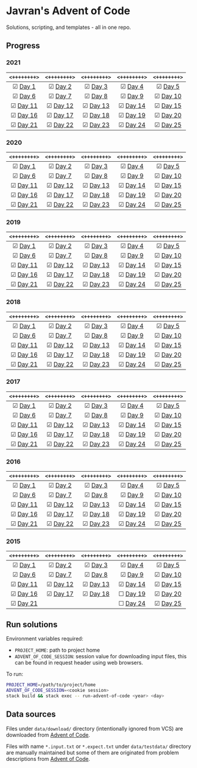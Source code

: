 # Javran's Advent of Code

Solutions, scripting, and templates - all in one repo.

## Progress

[//]: # (how to comment in MD: https://stackoverflow.com/a/20885980/315302)
[//]: # (PROGRESS_AUTOGEN_BEGIN)

### 2021

| `<++++++++>` | `<++++++++>` | `<++++++++>` | `<++++++++>` | `<++++++++>` |
| :-: | :-: | :-: | :-: | :-: |
| ☑ [Day 1](src/Javran/AdventOfCode/Y2021/Day1.hs) | ☑ [Day 2](src/Javran/AdventOfCode/Y2021/Day2.hs) | ☑ [Day 3](src/Javran/AdventOfCode/Y2021/Day3.hs) | ☑ [Day 4](src/Javran/AdventOfCode/Y2021/Day4.hs) | ☑ [Day 5](src/Javran/AdventOfCode/Y2021/Day5.hs) |
| ☑ [Day 6](src/Javran/AdventOfCode/Y2021/Day6.hs) | ☑ [Day 7](src/Javran/AdventOfCode/Y2021/Day7.hs) | ☑ [Day 8](src/Javran/AdventOfCode/Y2021/Day8.hs) | ☑ [Day 9](src/Javran/AdventOfCode/Y2021/Day9.hs) | ☑ [Day 10](src/Javran/AdventOfCode/Y2021/Day10.hs) |
| ☑ [Day 11](src/Javran/AdventOfCode/Y2021/Day11.hs) | ☑ [Day 12](src/Javran/AdventOfCode/Y2021/Day12.hs) | ☑ [Day 13](src/Javran/AdventOfCode/Y2021/Day13.hs) | ☑ [Day 14](src/Javran/AdventOfCode/Y2021/Day14.hs) | ☑ [Day 15](src/Javran/AdventOfCode/Y2021/Day15.hs) |
| ☑ [Day 16](src/Javran/AdventOfCode/Y2021/Day16.hs) | ☑ [Day 17](src/Javran/AdventOfCode/Y2021/Day17.hs) | ☑ [Day 18](src/Javran/AdventOfCode/Y2021/Day18.hs) | ☑ [Day 19](src/Javran/AdventOfCode/Y2021/Day19.hs) | ☑ [Day 20](src/Javran/AdventOfCode/Y2021/Day20.hs) |
| ☑ [Day 21](src/Javran/AdventOfCode/Y2021/Day21.hs) | ☑ [Day 22](src/Javran/AdventOfCode/Y2021/Day22.hs) | ☑ [Day 23](src/Javran/AdventOfCode/Y2021/Day23.hs) | ☑ [Day 24](src/Javran/AdventOfCode/Y2021/Day24.hs) | ☑ [Day 25](src/Javran/AdventOfCode/Y2021/Day25.hs) |

### 2020

| `<++++++++>` | `<++++++++>` | `<++++++++>` | `<++++++++>` | `<++++++++>` |
| :-: | :-: | :-: | :-: | :-: |
| ☑ [Day 1](src/Javran/AdventOfCode/Y2020/Day1.hs) | ☑ [Day 2](src/Javran/AdventOfCode/Y2020/Day2.hs) | ☑ [Day 3](src/Javran/AdventOfCode/Y2020/Day3.hs) | ☑ [Day 4](src/Javran/AdventOfCode/Y2020/Day4.hs) | ☑ [Day 5](src/Javran/AdventOfCode/Y2020/Day5.hs) |
| ☑ [Day 6](src/Javran/AdventOfCode/Y2020/Day6.hs) | ☑ [Day 7](src/Javran/AdventOfCode/Y2020/Day7.hs) | ☑ [Day 8](src/Javran/AdventOfCode/Y2020/Day8.hs) | ☑ [Day 9](src/Javran/AdventOfCode/Y2020/Day9.hs) | ☑ [Day 10](src/Javran/AdventOfCode/Y2020/Day10.hs) |
| ☑ [Day 11](src/Javran/AdventOfCode/Y2020/Day11.hs) | ☑ [Day 12](src/Javran/AdventOfCode/Y2020/Day12.hs) | ☑ [Day 13](src/Javran/AdventOfCode/Y2020/Day13.hs) | ☑ [Day 14](src/Javran/AdventOfCode/Y2020/Day14.hs) | ☑ [Day 15](src/Javran/AdventOfCode/Y2020/Day15.hs) |
| ☑ [Day 16](src/Javran/AdventOfCode/Y2020/Day16.hs) | ☑ [Day 17](src/Javran/AdventOfCode/Y2020/Day17.hs) | ☑ [Day 18](src/Javran/AdventOfCode/Y2020/Day18.hs) | ☑ [Day 19](src/Javran/AdventOfCode/Y2020/Day19.hs) | ☑ [Day 20](src/Javran/AdventOfCode/Y2020/Day20.hs) |
| ☑ [Day 21](src/Javran/AdventOfCode/Y2020/Day21.hs) | ☑ [Day 22](src/Javran/AdventOfCode/Y2020/Day22.hs) | ☑ [Day 23](src/Javran/AdventOfCode/Y2020/Day23.hs) | ☑ [Day 24](src/Javran/AdventOfCode/Y2020/Day24.hs) | ☑ [Day 25](src/Javran/AdventOfCode/Y2020/Day25.hs) |

### 2019

| `<++++++++>` | `<++++++++>` | `<++++++++>` | `<++++++++>` | `<++++++++>` |
| :-: | :-: | :-: | :-: | :-: |
| ☑ [Day 1](src/Javran/AdventOfCode/Y2019/Day1.hs) | ☑ [Day 2](src/Javran/AdventOfCode/Y2019/Day2.hs) | ☑ [Day 3](src/Javran/AdventOfCode/Y2019/Day3.hs) | ☑ [Day 4](src/Javran/AdventOfCode/Y2019/Day4.hs) | ☑ [Day 5](src/Javran/AdventOfCode/Y2019/Day5.hs) |
| ☑ [Day 6](src/Javran/AdventOfCode/Y2019/Day6.hs) | ☑ [Day 7](src/Javran/AdventOfCode/Y2019/Day7.hs) | ☑ [Day 8](src/Javran/AdventOfCode/Y2019/Day8.hs) | ☑ [Day 9](src/Javran/AdventOfCode/Y2019/Day9.hs) | ☑ [Day 10](src/Javran/AdventOfCode/Y2019/Day10.hs) |
| ☑ [Day 11](src/Javran/AdventOfCode/Y2019/Day11.hs) | ☑ [Day 12](src/Javran/AdventOfCode/Y2019/Day12.hs) | ☑ [Day 13](src/Javran/AdventOfCode/Y2019/Day13.hs) | ☑ [Day 14](src/Javran/AdventOfCode/Y2019/Day14.hs) | ☑ [Day 15](src/Javran/AdventOfCode/Y2019/Day15.hs) |
| ☑ [Day 16](src/Javran/AdventOfCode/Y2019/Day16.hs) | ☑ [Day 17](src/Javran/AdventOfCode/Y2019/Day17.hs) | ☑ [Day 18](src/Javran/AdventOfCode/Y2019/Day18.hs) | ☑ [Day 19](src/Javran/AdventOfCode/Y2019/Day19.hs) | ☑ [Day 20](src/Javran/AdventOfCode/Y2019/Day20.hs) |
| ☑ [Day 21](src/Javran/AdventOfCode/Y2019/Day21.hs) | ☑ [Day 22](src/Javran/AdventOfCode/Y2019/Day22.hs) | ☑ [Day 23](src/Javran/AdventOfCode/Y2019/Day23.hs) | ☑ [Day 24](src/Javran/AdventOfCode/Y2019/Day24.hs) | ☑ [Day 25](src/Javran/AdventOfCode/Y2019/Day25.hs) |

### 2018

| `<++++++++>` | `<++++++++>` | `<++++++++>` | `<++++++++>` | `<++++++++>` |
| :-: | :-: | :-: | :-: | :-: |
| ☑ [Day 1](src/Javran/AdventOfCode/Y2018/Day1.hs) | ☑ [Day 2](src/Javran/AdventOfCode/Y2018/Day2.hs) | ☑ [Day 3](src/Javran/AdventOfCode/Y2018/Day3.hs) | ☑ [Day 4](src/Javran/AdventOfCode/Y2018/Day4.hs) | ☑ [Day 5](src/Javran/AdventOfCode/Y2018/Day5.hs) |
| ☑ [Day 6](src/Javran/AdventOfCode/Y2018/Day6.hs) | ☑ [Day 7](src/Javran/AdventOfCode/Y2018/Day7.hs) | ☑ [Day 8](src/Javran/AdventOfCode/Y2018/Day8.hs) | ☑ [Day 9](src/Javran/AdventOfCode/Y2018/Day9.hs) | ☑ [Day 10](src/Javran/AdventOfCode/Y2018/Day10.hs) |
| ☑ [Day 11](src/Javran/AdventOfCode/Y2018/Day11.hs) | ☑ [Day 12](src/Javran/AdventOfCode/Y2018/Day12.hs) | ☑ [Day 13](src/Javran/AdventOfCode/Y2018/Day13.hs) | ☑ [Day 14](src/Javran/AdventOfCode/Y2018/Day14.hs) | ☑ [Day 15](src/Javran/AdventOfCode/Y2018/Day15.hs) |
| ☑ [Day 16](src/Javran/AdventOfCode/Y2018/Day16.hs) | ☑ [Day 17](src/Javran/AdventOfCode/Y2018/Day17.hs) | ☑ [Day 18](src/Javran/AdventOfCode/Y2018/Day18.hs) | ☑ [Day 19](src/Javran/AdventOfCode/Y2018/Day19.hs) | ☑ [Day 20](src/Javran/AdventOfCode/Y2018/Day20.hs) |
| ☑ [Day 21](src/Javran/AdventOfCode/Y2018/Day21.hs) | ☑ [Day 22](src/Javran/AdventOfCode/Y2018/Day22.hs) | ☑ [Day 23](src/Javran/AdventOfCode/Y2018/Day23.hs) | ☑ [Day 24](src/Javran/AdventOfCode/Y2018/Day24.hs) | ☑ [Day 25](src/Javran/AdventOfCode/Y2018/Day25.hs) |

### 2017

| `<++++++++>` | `<++++++++>` | `<++++++++>` | `<++++++++>` | `<++++++++>` |
| :-: | :-: | :-: | :-: | :-: |
| ☑ [Day 1](src/Javran/AdventOfCode/Y2017/Day1.hs) | ☑ [Day 2](src/Javran/AdventOfCode/Y2017/Day2.hs) | ☑ [Day 3](src/Javran/AdventOfCode/Y2017/Day3.hs) | ☑ [Day 4](src/Javran/AdventOfCode/Y2017/Day4.hs) | ☑ [Day 5](src/Javran/AdventOfCode/Y2017/Day5.hs) |
| ☑ [Day 6](src/Javran/AdventOfCode/Y2017/Day6.hs) | ☑ [Day 7](src/Javran/AdventOfCode/Y2017/Day7.hs) | ☑ [Day 8](src/Javran/AdventOfCode/Y2017/Day8.hs) | ☑ [Day 9](src/Javran/AdventOfCode/Y2017/Day9.hs) | ☑ [Day 10](src/Javran/AdventOfCode/Y2017/Day10.hs) |
| ☑ [Day 11](src/Javran/AdventOfCode/Y2017/Day11.hs) | ☑ [Day 12](src/Javran/AdventOfCode/Y2017/Day12.hs) | ☑ [Day 13](src/Javran/AdventOfCode/Y2017/Day13.hs) | ☑ [Day 14](src/Javran/AdventOfCode/Y2017/Day14.hs) | ☑ [Day 15](src/Javran/AdventOfCode/Y2017/Day15.hs) |
| ☑ [Day 16](src/Javran/AdventOfCode/Y2017/Day16.hs) | ☑ [Day 17](src/Javran/AdventOfCode/Y2017/Day17.hs) | ☑ [Day 18](src/Javran/AdventOfCode/Y2017/Day18.hs) | ☑ [Day 19](src/Javran/AdventOfCode/Y2017/Day19.hs) | ☑ [Day 20](src/Javran/AdventOfCode/Y2017/Day20.hs) |
| ☑ [Day 21](src/Javran/AdventOfCode/Y2017/Day21.hs) | ☑ [Day 22](src/Javran/AdventOfCode/Y2017/Day22.hs) | ☑ [Day 23](src/Javran/AdventOfCode/Y2017/Day23.hs) | ☑ [Day 24](src/Javran/AdventOfCode/Y2017/Day24.hs) | ☑ [Day 25](src/Javran/AdventOfCode/Y2017/Day25.hs) |

### 2016

| `<++++++++>` | `<++++++++>` | `<++++++++>` | `<++++++++>` | `<++++++++>` |
| :-: | :-: | :-: | :-: | :-: |
| ☑ [Day 1](src/Javran/AdventOfCode/Y2016/Day1.hs) | ☑ [Day 2](src/Javran/AdventOfCode/Y2016/Day2.hs) | ☑ [Day 3](src/Javran/AdventOfCode/Y2016/Day3.hs) | ☑ [Day 4](src/Javran/AdventOfCode/Y2016/Day4.hs) | ☑ [Day 5](src/Javran/AdventOfCode/Y2016/Day5.hs) |
| ☑ [Day 6](src/Javran/AdventOfCode/Y2016/Day6.hs) | ☑ [Day 7](src/Javran/AdventOfCode/Y2016/Day7.hs) | ☑ [Day 8](src/Javran/AdventOfCode/Y2016/Day8.hs) | ☑ [Day 9](src/Javran/AdventOfCode/Y2016/Day9.hs) | ☑ [Day 10](src/Javran/AdventOfCode/Y2016/Day10.hs) |
| ☑ [Day 11](src/Javran/AdventOfCode/Y2016/Day11.hs) | ☑ [Day 12](src/Javran/AdventOfCode/Y2016/Day12.hs) | ☑ [Day 13](src/Javran/AdventOfCode/Y2016/Day13.hs) | ☑ [Day 14](src/Javran/AdventOfCode/Y2016/Day14.hs) | ☑ [Day 15](src/Javran/AdventOfCode/Y2016/Day15.hs) |
| ☑ [Day 16](src/Javran/AdventOfCode/Y2016/Day16.hs) | ☑ [Day 17](src/Javran/AdventOfCode/Y2016/Day17.hs) | ☑ [Day 18](src/Javran/AdventOfCode/Y2016/Day18.hs) | ☑ [Day 19](src/Javran/AdventOfCode/Y2016/Day19.hs) | ☑ [Day 20](src/Javran/AdventOfCode/Y2016/Day20.hs) |
| ☑ [Day 21](src/Javran/AdventOfCode/Y2016/Day21.hs) | ☑ [Day 22](src/Javran/AdventOfCode/Y2016/Day22.hs) | ☑ [Day 23](src/Javran/AdventOfCode/Y2016/Day23.hs) | ☑ [Day 24](src/Javran/AdventOfCode/Y2016/Day24.hs) | ☑ [Day 25](src/Javran/AdventOfCode/Y2016/Day25.hs) |

### 2015

| `<++++++++>` | `<++++++++>` | `<++++++++>` | `<++++++++>` | `<++++++++>` |
| :-: | :-: | :-: | :-: | :-: |
| ☑ [Day 1](src/Javran/AdventOfCode/Y2015/Day1.hs) | ☑ [Day 2](src/Javran/AdventOfCode/Y2015/Day2.hs) | ☑ [Day 3](src/Javran/AdventOfCode/Y2015/Day3.hs) | ☑ [Day 4](src/Javran/AdventOfCode/Y2015/Day4.hs) | ☑ [Day 5](src/Javran/AdventOfCode/Y2015/Day5.hs) |
| ☑ [Day 6](src/Javran/AdventOfCode/Y2015/Day6.hs) | ☑ [Day 7](src/Javran/AdventOfCode/Y2015/Day7.hs) | ☑ [Day 8](src/Javran/AdventOfCode/Y2015/Day8.hs) | ☑ [Day 9](src/Javran/AdventOfCode/Y2015/Day9.hs) | ☑ [Day 10](src/Javran/AdventOfCode/Y2015/Day10.hs) |
| ☑ [Day 11](src/Javran/AdventOfCode/Y2015/Day11.hs) | ☑ [Day 12](src/Javran/AdventOfCode/Y2015/Day12.hs) | ☑ [Day 13](src/Javran/AdventOfCode/Y2015/Day13.hs) | ☑ [Day 14](src/Javran/AdventOfCode/Y2015/Day14.hs) | ☑ [Day 15](src/Javran/AdventOfCode/Y2015/Day15.hs) |
| ☑ [Day 16](src/Javran/AdventOfCode/Y2015/Day16.hs) | ☑ [Day 17](src/Javran/AdventOfCode/Y2015/Day17.hs) | ☑ [Day 18](src/Javran/AdventOfCode/Y2015/Day18.hs) | ☐ [Day 19](src/Javran/AdventOfCode/Y2015/Day19.hs) | ☑ [Day 20](src/Javran/AdventOfCode/Y2015/Day20.hs) |
| ☑ [Day 21](src/Javran/AdventOfCode/Y2015/Day21.hs) |  |  | ☐ [Day 24](src/Javran/AdventOfCode/Y2015/Day24.hs) | ☑ [Day 25](src/Javran/AdventOfCode/Y2015/Day25.hs) |


[//]: # (PROGRESS_AUTOGEN_END)

## Run solutions

Environment variables required:

- `PROJECT_HOME`: path to project home
- `ADVENT_OF_CODE_SESSION`: session value for downloading input files, this can be found in request header using web browsers.

To run:

```sh
PROJECT_HOME=/path/to/project/home
ADVENT_OF_CODE_SESSION=<cookie session>
stack build && stack exec -- run-advent-of-code <year> <day>
```

## Data sources

Files under `data/download/` directory (intentionally ignored from VCS) are downloaded from [Advent of Code](https://adventofcode.com/).

Files with name `*.input.txt` or `*.expect.txt` under `data/testdata/` directory are manually maintained but
some of them are originated from problem descriptions from [Advent of Code](https://adventofcode.com/).

